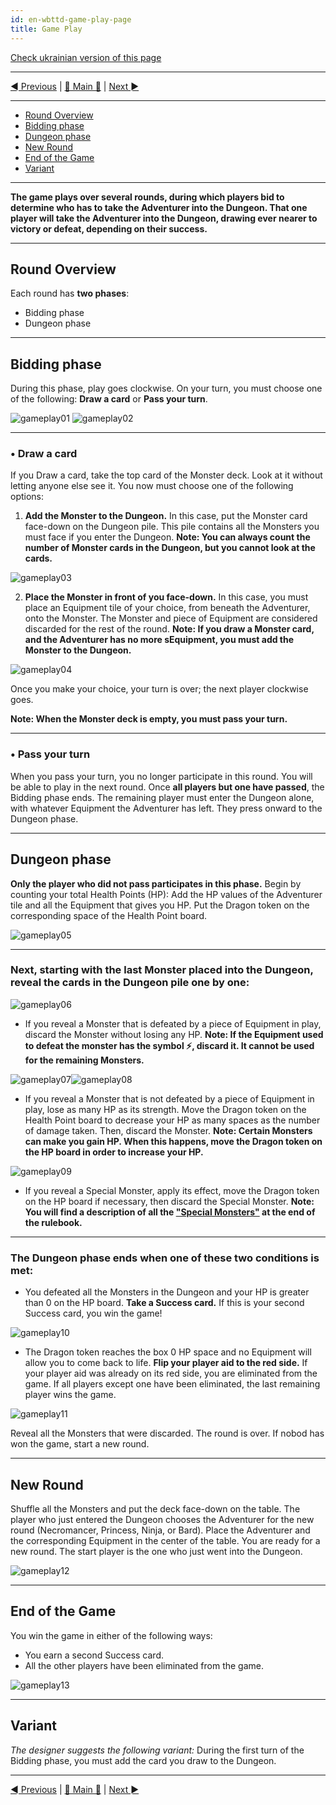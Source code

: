 ```yaml
---
id: en-wbttd-game-play-page
title: Game Play
---
```


[Check ukrainian version of this page](../ua/GamePlayPage.md)

***

[◄ Previous](GameSetupPage.md) | [🚪 Main 🚪](IndexPage.md) | [Next ►](ClarificationsOfEquipmentTilesPage.md)

***

* [Round Overview](#round-overview)
* [Bidding phase](#bidding-phase)
* [Dungeon phase](#dungeon-phase)
* [New Round](#new-round)
* [End of the Game](#end-of-the-game)
* [Variant](#variant)

***

**The game plays over several rounds, during which players bid to determine who has to take the Adventurer into the Dungeon. That one player will take the Adventurer into the Dungeon, drawing ever nearer to victory or defeat, depending on their success.**

***

## Round Overview

Each round has **two phases**:

* Bidding phase
* Dungeon phase

***

## Bidding phase

During this phase, play goes clockwise. On your turn, you must choose one of the following: **Draw a card** or **Pass your turn**.

![gameplay01] ![gameplay02]

***

### • Draw a card

If you Draw a card, take the top card of the Monster deck. Look at it without letting anyone else see it. You now must choose one of the following options:

1. **Add the Monster to the Dungeon.** In this case, put the Monster card face-down on the Dungeon pile. This pile contains all the Monsters you must face if you enter the Dungeon. **Note: You can always count the number of Monster cards in the Dungeon, but you cannot look at the cards.**

![gameplay03]

2. **Place the Monster in front of you face-down.** In this case, you must place an Equipment tile of your choice, from beneath the Adventurer, onto the Monster. The Monster and piece of Equipment are considered discarded for the rest of the round. **Note: If you draw a Monster card, and the Adventurer has no more sEquipment, you must add the Monster to the Dungeon.**

![gameplay04]

Once you make your choice, your turn is over; the next player clockwise goes.

**Note: When the Monster deck is empty, you must pass your turn.**

***

### • Pass your turn

When you pass your turn, you no longer participate in this round. You will be able to play in the next round. Once **all players but one have passed**, the Bidding phase ends. The remaining player must enter the Dungeon alone, with whatever Equipment the Adventurer has left. They press onward to the Dungeon phase.

***

## Dungeon phase

**Only the player who did not pass participates in this phase.** Begin by counting your total Health Points (HP): Add the HP values of the Adventurer tile and all the Equipment that gives you HP. Put the Dragon token on the corresponding space of the Health Point board.

![gameplay05]

***

### **Next, starting with the last Monster placed into the Dungeon, reveal the cards in the Dungeon pile one by one:**

![gameplay06]

* If you reveal a Monster that is defeated by a piece of Equipment in play, discard the Monster without losing any HP. **Note: If the Equipment used to defeat the monster has the symbol ⚡, discard it. It cannot be used for the remaining Monsters.**

![gameplay07]![gameplay08]

* If you reveal a Monster that is not defeated by a piece of Equipment in play, lose as many HP as its strength. Move the Dragon token on the Health Point board to decrease your HP as many spaces as the number of damage taken. Then, discard the Monster. **Note: Certain Monsters can make you gain HP. When this happens, move the Dragon token on the HP board in order to increase your HP.**

![gameplay09]

* If you reveal a Special Monster, apply its effect, move the Dragon token on the HP board if necessary, then discard the Special Monster. **Note: You will find a description of all the ["Special Monsters"](DescriptionOfSpecialMonsters.md) at the end of the rulebook.**

***

### **The Dungeon phase ends when one of these two conditions is met:**

* You defeated all the Monsters in the Dungeon and your HP is greater than 0 on the HP board. **Take a Success card.** If this is your second Success card, you win the game!

![gameplay10]

* The Dragon token reaches the box 0 HP space and no Equipment will allow you to come back to life. **Flip your player aid to the red side.** If your player aid was already on its red side, you are eliminated from the game. If all players except one have been eliminated, the last remaining player wins the game.

![gameplay11]

Reveal all the Monsters that were discarded. The round is over. If nobod has won the game, start a new round.

***

## New Round

Shuffle all the Monsters and put the deck face-down on the table. The player who just entered the Dungeon chooses the Adventurer for the new round (Necromancer, Princess, Ninja, or Bard). Place the Adventurer and the corresponding Equipment in the center of the table. You are ready for a new round. The start player is the one who just went into the Dungeon.

![gameplay12]

***

## End of the Game

You win the game in either of the following ways:

* You earn a second Success card.
* All the other players have been eliminated from the game.

![gameplay13]

***

## Variant

*The designer suggests the following variant:* During the first turn of the Bidding phase, you must add the card you draw to the Dungeon.

***

[◄ Previous](GameSetupPage.md) | [🚪 Main 🚪](IndexPage.md) | [Next ►](ClarificationsOfEquipmentTilesPage.md)

<!--Image links ref-->
[gameplay01]: ../../resources/img/gameplay01.jpg
[gameplay02]: ../../resources/img/gameplay02.jpg
[gameplay03]: ../../resources/img/gameplay03.jpg
[gameplay04]: ../../resources/img/gameplay04.jpg
[gameplay05]: ../../resources/img/gameplay05.jpg
[gameplay06]: ../../resources/img/gameplay06.jpg
[gameplay07]: ../../resources/img/gameplay07.jpg
[gameplay08]: ../../resources/img/gameplay08.jpg
[gameplay09]: ../../resources/img/gameplay09.jpg
[gameplay10]: ../../resources/img/gameplay10.jpg
[gameplay11]: ../../resources/img/gameplay11.jpg
[gameplay12]: ../../resources/img/gameplay12.jpg
[gameplay13]: ../../resources/img/gameplay13.jpg
